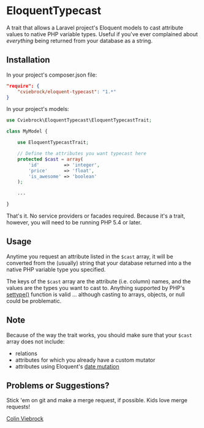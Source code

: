 # EloquentTypecast

A trait that allows a Laravel project's Eloquent models to cast attribute values to native PHP variable types.  Useful if you've ever complained about _everything_ being returned from your database as a string.


## Installation

In your project's composer.json file:

```json
"require": {
    "cviebrock/eloquent-typecast": "1.*"
}
```

In your project's models:

```php
use Cviebrock\EloquentTypecast\EloquentTypecastTrait;

class MyModel {

    use EloquentTypecastTrait;

    // Define the attributes you want typecast here
    protected $cast = array(
        'id'         => 'integer',
        'price'      => 'float',
        'is_awesome' => 'boolean'
    );

    ...

}
```

That's it.  No service providers or facades required.  Because it's a trait, however, you will need to be running PHP 5.4 or later.


## Usage

Anytime you request an attribute listed in the `$cast` array, it will be converted from the (usually) string that your database returned into a the native PHP variable type you specified.

The keys of the `$cast` array are the attribute (i.e. column) names, and the values are the types you want to cast to.  Anything supported by PHP's [settype()](http://php.net/manual/en/function.settype.php) function is valid ... although casting to arrays, objects, or null could be problematic.

## Note

Because of the way the trait works, you should make sure that your `$cast` array does not include:

- relations
- attributes for which you already have a custom mutator
- attributes using Eloquent's [date mutation](http://laravel.com/docs/eloquent#date-mutators)


## Problems or Suggestions?

Stick 'em on git and make a merge request, if possible.  Kids love merge requests!

[Colin Viebrock](mailto:colin@viebrock.ca)
